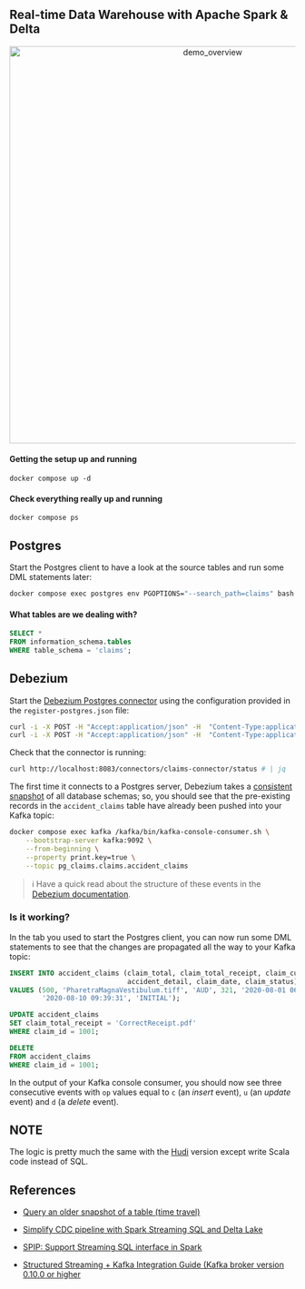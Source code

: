 ## Real-time Data Warehouse with Apache Spark & Delta

<p align="center">
<img width="700" alt="demo_overview" src="https://user-images.githubusercontent.com/12044174/130965499-f7cce75a-0e68-4ad3-9774-5f74b74acbae.png">
</p>

#### Getting the setup up and running

`docker compose up -d`

#### Check everything really up and running

`docker compose ps`

## Postgres

Start the Postgres client to have a look at the source tables and run some DML statements later:

```bash
docker compose exec postgres env PGOPTIONS="--search_path=claims" bash -c 'psql -U $POSTGRES_USER postgres'
```

#### What tables are we dealing with?

```sql
SELECT *
FROM information_schema.tables
WHERE table_schema = 'claims';
```

## Debezium

Start the [Debezium Postgres connector](https://debezium.io/documentation/reference/1.2/connectors/postgresql.html)
using the configuration provided in the `register-postgres.json` file:

```bash
curl -i -X POST -H "Accept:application/json" -H  "Content-Type:application/json" http://localhost:8083/connectors/ -d @register-postgres.json
curl -i -X POST -H "Accept:application/json" -H  "Content-Type:application/json" http://localhost:8083/connectors/ -d @register-postgres-members.json
```

Check that the connector is running:

```bash
curl http://localhost:8083/connectors/claims-connector/status # | jq
```

The first time it connects to a Postgres server, Debezium takes
a [consistent snapshot](https://debezium.io/documentation/reference/1.2/connectors/postgresql.html#postgresql-snapshots)
of all database schemas; so, you should see that the pre-existing records in the `accident_claims` table have already
been pushed into your Kafka topic:

```bash
docker compose exec kafka /kafka/bin/kafka-console-consumer.sh \
    --bootstrap-server kafka:9092 \
    --from-beginning \
    --property print.key=true \
    --topic pg_claims.claims.accident_claims
```

> ℹ️ Have a quick read about the structure of these events in the [Debezium documentation](https://debezium.io/documentation/reference/1.2/connectors/postgresql.html#postgresql-change-events-value).

### Is it working?

In the tab you used to start the Postgres client, you can now run some DML statements to see that the changes are
propagated all the way to your Kafka topic:

```sql
INSERT INTO accident_claims (claim_total, claim_total_receipt, claim_currency, member_id, accident_date, accident_type,
                             accident_detail, claim_date, claim_status)
VALUES (500, 'PharetraMagnaVestibulum.tiff', 'AUD', 321, '2020-08-01 06:43:03', 'Collision', 'Blue Ringed Octopus',
        '2020-08-10 09:39:31', 'INITIAL');
```

```sql
UPDATE accident_claims
SET claim_total_receipt = 'CorrectReceipt.pdf'
WHERE claim_id = 1001;
```

```sql
DELETE
FROM accident_claims
WHERE claim_id = 1001;
```

In the output of your Kafka console consumer, you should now see three consecutive events with `op` values equal
to `c` (an _insert_ event), `u` (an _update_ event) and `d` (a _delete_ event).

## NOTE

The logic is pretty much the same with the [Hudi](https://github.com/izhangzhihao/Real-time-Data-Warehouse/tree/hudi)
version except write Scala code instead of SQL.

## References

* [Query an older snapshot of a table (time travel)](https://docs.delta.io/latest/delta-batch.html#-deltatimetravel)

* [Simplify CDC pipeline with Spark Streaming SQL and Delta Lake](https://www.iteblog.com/ppt/sparkaisummit-north-america-2020-iteblog/simplify-cdc-pipeline-with-spark-streaming-sql-and-delta-lake-iteblog.com.pdf)

* [SPIP: Support Streaming SQL interface in Spark](https://docs.google.com/document/d/19degwnIIcuMSELv6BQ_1VQI5AIVcvGeqOm5xE2-aRA0/edit)

* [Structured Streaming + Kafka Integration Guide (Kafka broker version 0.10.0 or higher](https://spark.apache.org/docs/latest/structured-streaming-kafka-integration.html)